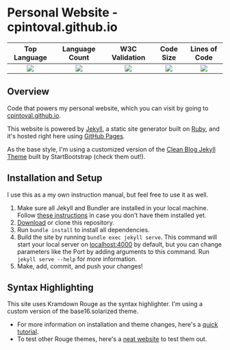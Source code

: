 # Personal Website - cpintoval.github.io

|Top Language|Language Count|W3C Validation|Code Size|Lines of Code|
|:----:       |:----:|:----:|:----:|:----:|
|<img src="https://img.shields.io/github/languages/top/cpintoval/cpintoval.github.io">|<img src="https://img.shields.io/github/languages/count/cpintoval/cpintoval.github.io?color=orange">|<img src="https://img.shields.io/w3c-validation/default?targetUrl=https%3A%2F%2Fcpintoval.github.io%2F">|<img src="https://img.shields.io/github/languages/code-size/cpintoval/cpintoval.github.io?color=lightgray">|<img src="https://img.shields.io/tokei/lines/github/cpintoval/cpintoval.github.io">|

## Overview
Code that powers my personal website, which you can visit by going to [cpintoval.github.io](https://cpintoval.github.io/).

This website is powered by [Jekyll](https://jekyllrb.com/), a static site generator built on [Ruby](https://www.ruby-lang.org/en/), and it's hosted right here using [GitHub Pages](https://pages.github.com/).

As the base style, I'm using a customized version of the [Clean Blog Jekyll Theme](https://github.com/StartBootstrap/startbootstrap-clean-blog-jekyll) built by StartBootstrap (check them out!).

## Installation and Setup
I use this as a my own instruction manual, but feel free to use it as well.

1. Make sure all Jekyll and Bundler are installed in your local machine. Follow [these instructions](https://jekyllrb.com/docs/installation/) in case you don't have them installed yet.
2. [Download](https://github.com/cpintoval/cpintoval.github.io/archive/main.zip) or clone this repository.
3. Run `bundle install` to install all dependencies.
4. Build the site by running `bundle exec jekyll serve`. This command will start your local server on [localhost:4000](http://localhost:4000/) by default, but you can change parameters like the Port by adding arguments to this command. Run `jekyll serve --help` for more information.
5. Make, add, commit, and push your changes!

## Syntax Highlighting
This site uses Kramdown Rouge as the syntax highlighter. I'm using a custom version of the base16.solarized theme.

- For more information on installation and theme changes, here's a [quick tutorial](https://bnhr.xyz/2017/03/25/add-syntax-highlighting-to-your-jekyll-site-with-rouge.html).
- To test other Rouge themes, here's a [neat website](https://spsarolkar.github.io/rouge-theme-preview/) to test them out.
